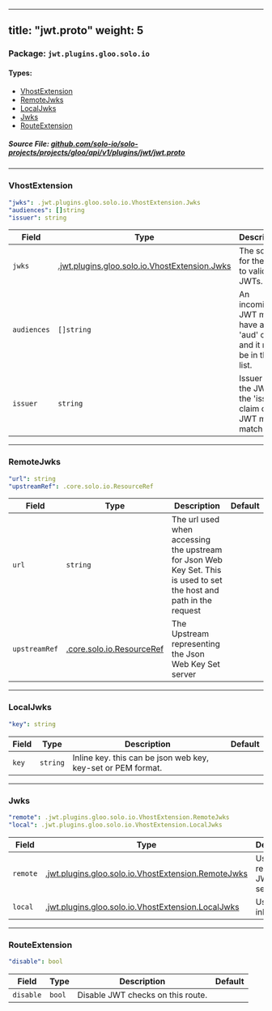 
---
title: "jwt.proto"
weight: 5
---

<!-- Code generated by solo-kit. DO NOT EDIT. -->


### Package: `jwt.plugins.gloo.solo.io` 
#### Types:


- [VhostExtension](#vhostextension)
- [RemoteJwks](#remotejwks)
- [LocalJwks](#localjwks)
- [Jwks](#jwks)
- [RouteExtension](#routeextension)
  



##### Source File: [github.com/solo-io/solo-projects/projects/gloo/api/v1/plugins/jwt/jwt.proto](https://github.com/solo-io/solo-projects/blob/master/projects/gloo/api/v1/plugins/jwt/jwt.proto)





---
### VhostExtension



```yaml
"jwks": .jwt.plugins.gloo.solo.io.VhostExtension.Jwks
"audiences": []string
"issuer": string

```

| Field | Type | Description | Default |
| ----- | ---- | ----------- |----------- | 
| `jwks` | [.jwt.plugins.gloo.solo.io.VhostExtension.Jwks](../jwt.proto.sk#jwks) | The source for the keys to validate JWTs. |  |
| `audiences` | `[]string` | An incoming JWT must have an 'aud' claim and it must be in this list. |  |
| `issuer` | `string` | Issuer of the JWT. the 'iss' claim of the JWT must match this. |  |




---
### RemoteJwks



```yaml
"url": string
"upstreamRef": .core.solo.io.ResourceRef

```

| Field | Type | Description | Default |
| ----- | ---- | ----------- |----------- | 
| `url` | `string` | The url used when accessing the upstream for Json Web Key Set. This is used to set the host and path in the request |  |
| `upstreamRef` | [.core.solo.io.ResourceRef](../../../../../../../../solo-kit/api/v1/ref.proto.sk#resourceref) | The Upstream representing the Json Web Key Set server |  |




---
### LocalJwks



```yaml
"key": string

```

| Field | Type | Description | Default |
| ----- | ---- | ----------- |----------- | 
| `key` | `string` | Inline key. this can be json web key, key-set or PEM format. |  |




---
### Jwks



```yaml
"remote": .jwt.plugins.gloo.solo.io.VhostExtension.RemoteJwks
"local": .jwt.plugins.gloo.solo.io.VhostExtension.LocalJwks

```

| Field | Type | Description | Default |
| ----- | ---- | ----------- |----------- | 
| `remote` | [.jwt.plugins.gloo.solo.io.VhostExtension.RemoteJwks](../jwt.proto.sk#remotejwks) | Use a remote JWKS server |  |
| `local` | [.jwt.plugins.gloo.solo.io.VhostExtension.LocalJwks](../jwt.proto.sk#localjwks) | Use an inline JWKS |  |




---
### RouteExtension



```yaml
"disable": bool

```

| Field | Type | Description | Default |
| ----- | ---- | ----------- |----------- | 
| `disable` | `bool` | Disable JWT checks on this route. |  |





<!-- Start of HubSpot Embed Code -->
<script type="text/javascript" id="hs-script-loader" async defer src="//js.hs-scripts.com/5130874.js"></script>
<!-- End of HubSpot Embed Code -->
